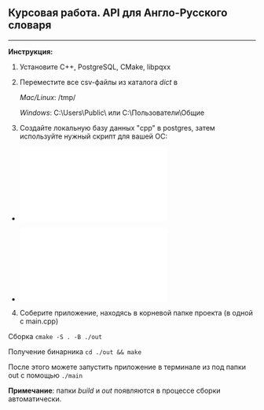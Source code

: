 ## Курсовая работа. API для Англо-Русского словаря
---
**Инструкция:**

1. Установите C++, PostgreSQL, CMake, libpqxx
2. Переместите все csv-файлы из каталога *dict* в

    *Mac/Linux*: /tmp/
    
    *Windows*: C:\Users\Public\ или C:\Пользователи\Общие

3. Создайте локальную базу данных "cpp" в postgres, затем используйте нужный скрипт для вашей ОС:

* ![mac/linux](./sourceUnix.sql)

* ![win](./sourceWin.sql)

4. Соберите приложение, находясь в корневой папке проекта (в одной с main.cpp)


Сборка
```cmake -S . -B ./out```

Получение бинарника
```cd ./out && make```

После этого можете запустить приложение в терминале из под папки out с помощью
```./main```

**Примечание**: папки *build* и *out* появляются в процессе сборки автоматически.
